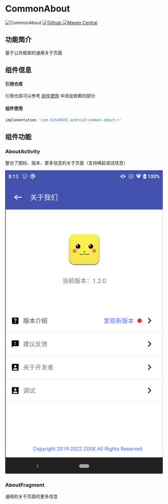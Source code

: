 # CommonAbout

![CommonAbout](https://img.shields.io/badge/AndroidAppFactory-CommonAbout-brightgreen)
[ ![Github](https://img.shields.io/badge/Github-CommonAbout-brightgreen?style=social) ](https://github.com/bihe0832/AndroidAppFactory/tree/master/CommonAbout)
[ ![Maven Central](https://img.shields.io/maven-central/v/com.bihe0832.android/common-list) ](https://search.maven.org/artifact/com.bihe0832.android/common-list)

## 功能简介

基于公共框架的通用关于页面

## 组件信息

#### 引用仓库

引用仓库可以参考 [组件使用](./../start.md) 中添加依赖的部分

#### 组件使用

```groovy
implementation 'com.bihe0832.android:common-about:+'
```

## 组件功能

### AboutActivity

整合了图标、版本、更多信息的关于页面（支持唤起调试信息）

<img src="./common-about.png" />

### AboutFragment

通用的关于页面的更多信息